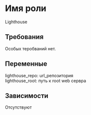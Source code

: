 Имя роли
=========

Lighthouse

Требования
------------

Особых теробваний нет.

Переменные
--------------

lighthouse_repo: url_репозитория  
lighthouse_root: путь к root web сервра  

Зависимости
------------

Отсутствуют

